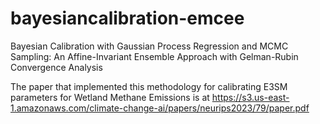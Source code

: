 # bayesiancalibration-emcee
Bayesian Calibration with Gaussian Process Regression and MCMC Sampling: An Affine-Invariant Ensemble Approach with Gelman-Rubin Convergence Analysis

The paper that implemented this methodology for calibrating E3SM parameters for Wetland Methane Emissions is at https://s3.us-east-1.amazonaws.com/climate-change-ai/papers/neurips2023/79/paper.pdf

